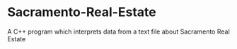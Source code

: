 # Sacramento-Real-Estate
A C++ program which interprets data from a text file about Sacramento Real Estate

